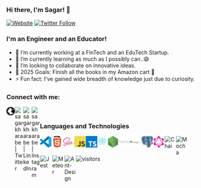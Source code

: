 ### Hi there, I'm Sagar! 👋

[![Website](https://img.shields.io/website?label=sagarkharabe.com&style=for-the-badge&url=https%3A%2F%2Fsagarkharabe.com)](https://sagarkharabe.com)
[![Twitter Follow](https://img.shields.io/twitter/follow/sagarkharabe?color=1DA1F2&logo=twitter&style=for-the-badge)](https://twitter.com/intent/follow?original_referer=https%3A%2F%2Fgithub.com%2Fsagarkharabe&screen_name=sagarkharabe)

### I'm an Engineer and an Educator!

- 🔭 I’m currently working at a FinTech and an EduTech Startup.
- 🌱 I’m currently learning as much as I possibly can..😅
- 👯 I’m looking to collaborate on innovative ideas.
- 🥅 2025 Goals: Finish all the books in my Amazon cart 🤣 <!-- Contribute more to Open Source projects-->
- ⚡ Fun fact: I've gained wide breadth of knowledge just due to curiosity.

### Connect with me:

[<img align="left" alt="sagarkharabe.com" width="22px" src="https://raw.githubusercontent.com/iconic/open-iconic/master/svg/globe.svg" />][website]
[<img align="left" alt="sagarkharabe | Twitter" width="22px" src="https://cdn.jsdelivr.net/npm/simple-icons@v3/icons/twitter.svg" />][twitter]
[<img align="left" alt="sagarkharabe | LinkedIn" width="22px" src="https://cdn.jsdelivr.net/npm/simple-icons@v3/icons/linkedin.svg" />][linkedin]
[<img align="left" alt="sagarkharabe | Instagram" width="22px" src="https://cdn.jsdelivr.net/npm/simple-icons@v3/icons/instagram.svg" />][instagram]

<br />

### Languages and Technologies

<img align="left" alt="Visual Studio Code" width="30px" src="https://raw.githubusercontent.com/github/explore/80688e429a7d4ef2fca1e82350fe8e3517d3494d/topics/visual-studio-code/visual-studio-code.png" />
<img align="left" alt="HTML5" width="30px" src="https://raw.githubusercontent.com/github/explore/80688e429a7d4ef2fca1e82350fe8e3517d3494d/topics/html/html.png" />
<img align="left" alt="Sass" width="30px" src="https://raw.githubusercontent.com/github/explore/80688e429a7d4ef2fca1e82350fe8e3517d3494d/topics/sass/sass.png" />
<img align="left" alt="JavaScript" width="30px" src="https://raw.githubusercontent.com/github/explore/80688e429a7d4ef2fca1e82350fe8e3517d3494d/topics/javascript/javascript.png" />
<img align="left" alt="TypeScript" width="30px" src="https://raw.githubusercontent.com/github/explore/80688e429a7d4ef2fca1e82350fe8e3517d3494d/topics/typescript/typescript.png" />
<img align="left" alt="React" width="26px" src="https://raw.githubusercontent.com/github/explore/80688e429a7d4ef2fca1e82350fe8e3517d3494d/topics/react/react.png" />
<img align="left" alt="Node.js" width="30px" src="https://raw.githubusercontent.com/github/explore/80688e429a7d4ef2fca1e82350fe8e3517d3494d/topics/nodejs/nodejs.png" />
<img align="left" alt="Express.js" width="30px" src="https://raw.githubusercontent.com/github/explore/80688e429a7d4ef2fca1e82350fe8e3517d3494d/topics/express/express.png" />
<img align="left" alt="MongoDB" width="30px" src="https://raw.githubusercontent.com/github/explore/80688e429a7d4ef2fca1e82350fe8e3517d3494d/topics/mongodb/mongodb.png" />
<img align="left" alt="PostgreSQL" width="30px" src="https://raw.githubusercontent.com/github/explore/80688e429a7d4ef2fca1e82350fe8e3517d3494d/topics/postgresql/postgresql.png" />
<img align="left" alt="GraphQL" width="30px" src="https://raw.githubusercontent.com/github/explore/80688e429a7d4ef2fca1e82350fe8e3517d3494d/topics/graphql/graphql.png" />
<img align="left" alt="Chai" width="30px" src="https://camo.githubusercontent.com/431283cc1643d02167aac31067137897507c60fc/687474703a2f2f636861696a732e636f6d2f696d672f636861692d6c6f676f2e706e67" />
<img align="left" alt="Mocha" width="30px" src="https://camo.githubusercontent.com/af4bf83ab2ca125346740f9961345a24ec43b3a9/68747470733a2f2f636c6475702e636f6d2f78465646784f696f41552e737667" />
<img align="left" alt="Jest" width="32px" src="https://github.com/facebook/jest/raw/master/website/static/img/jest-readme-headline.png" />
<img align="left" alt="Meteor" width="32px" src="https://user-images.githubusercontent.com/841294/26841702-0902bbee-4af3-11e7-9805-0618da66a246.png" />
<img align="left" alt="Ant-Design" width="30px" src="https://camo.githubusercontent.com/bc93494c1f9faf29cae5064245e03f086a2cb1b5/68747470733a2f2f67772e616c697061796f626a656374732e636f6d2f7a6f732f726d73706f7274616c2f4b4470677667754d704766716148506a6963524b2e737667" />

<br /> <br /> 

![visitors](https://visitor-badge.laobi.icu/badge?page_id=sagarkharabe.visitor_count)

[website]: https://sagarkharabe.com
[twitter]: https://twitter.com/sagarkharabe
[instagram]: https://instagram.com/sagar.r.k
[linkedin]: https://linkedin.com/in/sagarkharabe


<!--
**sagarkharbe/sagarkharbe** is a ✨ _special_ ✨ repository because its `README.md` (this file) appears on your GitHub profile.
-->
